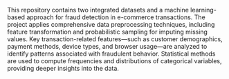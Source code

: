 This repository contains two integrated datasets and a machine learning-based approach for fraud detection in e-commerce transactions. The project applies comprehensive data preprocessing techniques, including feature transformation and probabilistic sampling for imputing missing values. Key transaction-related features—such as customer demographics, payment methods, device types, and browser usage—are analyzed to identify patterns associated with fraudulent behavior. Statistical methods are used to compute frequencies and distributions of categorical variables, providing deeper insights into the data.

